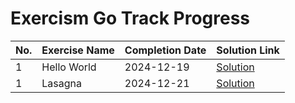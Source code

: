 # Exercism Go Track Progress

| No. | Exercise Name | Completion Date | Solution Link |
|-----|--------------|-----------------|---------------|
| 1 | Hello World | 2024-12-19 | [Solution](./go/hello-world/hello_world.go) |
| 1 | Lasagna | 2024-12-21 | [Solution](./go/lasagna/lasagna.go) |

